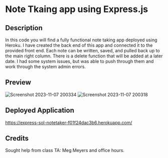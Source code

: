 # Note Tkaing app using Express.js

## Description
In this code you will find a fully functional note taking app deployed using Heroku. I have created the back end of this app and connected it to the provided front end. Each note can be written, saved, and pulled back up to the main right column. There is a delete function that will be added at a later date. I had some system issues, but was able to push through them and work through the system admin errors.

## Preview

![Screenshot 2023-11-07 200334](https://github.com/venasven/expressjs-notetaker/assets/141704995/ef6b4dd4-8ddd-42f6-97fd-ebf93a716082)
![Screenshot 2023-11-07 200318](https://github.com/venasven/expressjs-notetaker/assets/141704995/3e860f4f-b920-459f-a824-82e5364d4c35)


## Deployed Application
https://express-sol-notetaker-f01f24dac3b6.herokuapp.com/


## Credits
Sought help from class TA: Meg Meyers and office hours.

